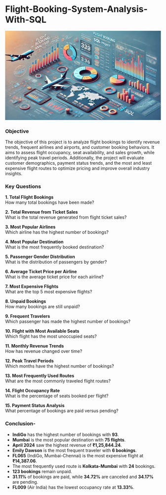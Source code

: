 # Flight-Booking-System-Analysis-With-SQL
![image](flight_project_image.png)
### Objective

The objective of this project is to analyze flight bookings to identify revenue trends, frequent airlines and airports, and customer booking behaviors. It aims to assess flight occupancy, seat availability, and sales growth, while identifying peak travel periods. Additionally, the project will evaluate customer demographics, payment status trends, and the most and least expensive flight routes to optimize pricing and improve overall industry insights.

### Key Questions

**1. Total Flight Bookings**  
How many total bookings have been made?  

**2. Total Revenue from Ticket Sales**  
What is the total revenue generated from flight ticket sales?  

**3. Most Popular Airlines**  
Which airline has the highest number of bookings?  

**4. Most Popular Destination**  
What is the most frequently booked destination?  

**5. Passenger Gender Distribution**  
What is the distribution of passengers by gender?  

**6. Average Ticket Price per Airline**  
What is the average ticket price for each airline?  

**7. Most Expensive Flights**  
What are the top 5 most expensive flights?  

**8. Unpaid Bookings**  
How many bookings are still unpaid?  

**9. Frequent Travelers**  
Which passenger has made the highest number of bookings?  

**10. Flight with Most Available Seats**  
Which flight has the most unoccupied seats?  

**11. Monthly Revenue Trends**  
How has revenue changed over time?  

**12. Peak Travel Periods**  
Which months have the highest number of bookings?  

**13. Most Frequently Used Routes**  
What are the most commonly traveled flight routes?  

**14. Flight Occupancy Rate**  
What is the percentage of seats booked per flight?  

**15. Payment Status Analysis**  
What percentage of bookings are paid versus pending?

### Conclusion- 
- **IndiGo** has the highest number of bookings with **93**.
- **Mumbai** is the most popular destination with **75 flights**.
- **April 2024** saw the highest revenue of **₹1,25,844.24**.
- **Emily Dawson** is the most frequent traveler with **6 bookings**.
- **FL065** (IndiGo, Mumbai-Chennai) is the most expensive flight at **₹14,387.06**.
- The most frequently used route is **Kolkata-Mumbai** with **24** bookings.
- **123 bookings** remain unpaid.
- **31.11%** of bookings are paid, while **34.72%** are canceled and **34.17%** are pending.
- **FL009** (Air India) has the lowest occupancy rate at **13.33%**.


